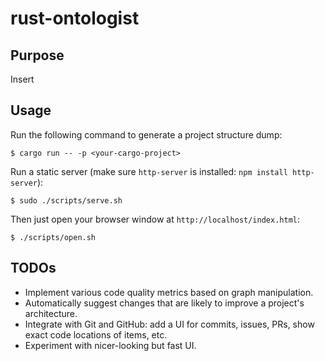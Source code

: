# rust-ontologist
## Purpose
Insert

## Usage

Run the following command to generate a project structure dump:

```
$ cargo run -- -p <your-cargo-project>
```

Run a static server (make sure `http-server` is installed: `npm install http-server`):

```
$ sudo ./scripts/serve.sh
```

Then just open your browser window at `http://localhost/index.html`:

```
$ ./scripts/open.sh
```

## TODOs

 - Implement various code quality metrics based on graph manipulation.
 - Automatically suggest changes that are likely to improve a project's architecture.
 - Integrate with Git and GitHub: add a UI for commits, issues, PRs, show exact code locations of items, etc.
 - Experiment with nicer-looking but fast UI.
